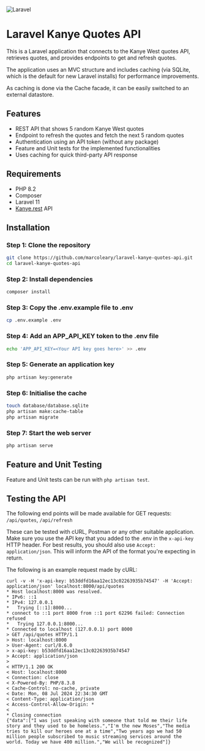 ![Laravel](https://github.com/marcoleary/laravel-kanye-quotes-api/actions/workflows/laravel.yml/badge.svg)

# Laravel Kanye Quotes API

This is a Laravel application that connects to the Kanye West quotes API, retrieves quotes, and provides endpoints to get and refresh quotes. 

The application uses an MVC structure and includes caching (via SQLite, which is the default for new Laravel installs) for performance improvements.

As caching is done via the Cache facade, it can be easily switched to an external datastore.

## Features

- REST API that shows 5 random Kanye West quotes
- Endpoint to refresh the quotes and fetch the next 5 random quotes
- Authentication using an API token (without any package)
- Feature and Unit tests for the implemented functionalities
- Uses caching for quick third-party API response

## Requirements

- PHP 8.2
- Composer
- Laravel 11
- [Kanye.rest](https://kanye.rest/) API

## Installation

### Step 1: Clone the repository

```bash
git clone https://github.com/marcoleary/laravel-kanye-quotes-api.git
cd laravel-kanye-quotes-api
```

### Step 2: Install dependencies

```bash
composer install
```

### Step 3: Copy the .env.example file to .env

```bash
cp .env.example .env
```
### Step 4: Add an APP_API_KEY token to the .env file

```bash
echo 'APP_API_KEY=<Your API key goes here>' >> .env
```

### Step 5: Generate an application key

```bash
php artisan key:generate
```

### Step 6: Initialise the cache

```bash
touch database/database.sqlite
php artisan make:cache-table
php artisan migrate
```

### Step 7: Start the web server

```bash
php artisan serve
```

## Feature and Unit Testing

Feature and Unit tests can be run with `php artisan test`. 

## Testing the API

The following end points will be made available for GET requests: `/api/quotes`, `/api/refresh`

These can be tested with cURL, Postman or any other suitable application. Make sure you use the API key that you added to the .env in the `x-api-key` HTTP header. For best results, you should also use `Accept: application/json`. This will inform the API of the format you're expecting in return.

The following is an example request made by cURL:

```curl
curl -v -H 'x-api-key: b53ddfd16aa12ec13c02263935b74547' -H 'Accept: application/json' localhost:8000/api/quotes
* Host localhost:8000 was resolved.
* IPv6: ::1
* IPv4: 127.0.0.1
*   Trying [::1]:8000...
* connect to ::1 port 8000 from ::1 port 62296 failed: Connection refused
*   Trying 127.0.0.1:8000...
* Connected to localhost (127.0.0.1) port 8000
> GET /api/quotes HTTP/1.1
> Host: localhost:8000
> User-Agent: curl/8.6.0
> x-api-key: b53ddfd16aa12ec13c02263935b74547
> Accept: application/json
>
< HTTP/1.1 200 OK
< Host: localhost:8000
< Connection: close
< X-Powered-By: PHP/8.3.8
< Cache-Control: no-cache, private
< Date: Mon, 08 Jul 2024 22:34:30 GMT
< Content-Type: application/json
< Access-Control-Allow-Origin: *
<
* Closing connection
{"data":["I was just speaking with someone that told me their life story and they used to be homeless.","I'm the new Moses","The media tries to kill our heroes one at a time","Two years ago we had 50 million people subscribed to music streaming services around the world. Today we have 400 million.","We will be recognized"]}
```
